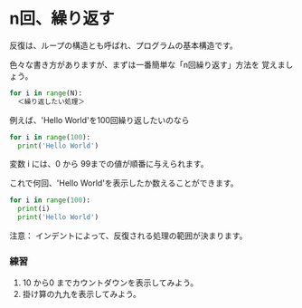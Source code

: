 # n回、繰り返す

反復は、ループの構造とも呼ばれ、プログラムの基本構造です。

色々な書き方がありますが、まずは一番簡単な「n回繰り返す」方法を
覚えましょう。

```python
for i in range(N):
  ＜繰り返したい処理＞
```

例えば、'Hello World'を100回繰り返したいのなら

```python
for i in range(100):
  print('Hello World')
```

変数 i には、0 から 99までの値が順番に与えられます。

これで何回、'Hello World'を表示したか数えることができます。

```python
for i in range(100):
  print(i)
  print('Hello World')
```
注意： インデントによって、反復される処理の範囲が決まります。

### 練習

1. 10 から0 までカウントダウンを表示してみよう。
2. 掛け算の九九を表示してみよう。